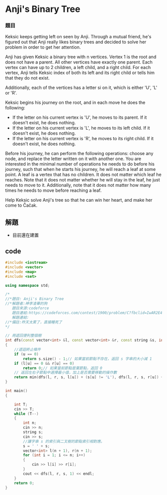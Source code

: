 # Anji's Binary Tree


### 題目
Keksic keeps getting left on seen by Anji. Through a mutual friend, he's figured out that Anji really likes binary trees and decided to solve her problem in order to get her attention.

Anji has given Keksic a binary tree with n
 vertices. Vertex 1
 is the root and does not have a parent. All other vertices have exactly one parent. Each vertex can have up to 2
 children, a left child, and a right child. For each vertex, Anji tells Keksic index of both its left and its right child or tells him that they do not exist.

Additionally, each of the vertices has a letter si
 on it, which is either 'U', 'L' or 'R'.

Keksic begins his journey on the root, and in each move he does the following:

* If the letter on his current vertex is 'U', he moves to its parent. If it doesn't exist, he does nothing.  
* If the letter on his current vertex is 'L', he moves to its left child. If it doesn't exist, he does nothing.  
* If the letter on his current vertex is 'R', he moves to its right child. If it doesn't exist, he does nothing.


Before his journey, he can perform the following operations: choose any node, and replace the letter written on it with another one.
You are interested in the minimal number of operations he needs to do before his journey, such that when he starts his journey, he will reach a leaf at some point. A leaf is a vertex that has no children. It does not matter which leaf he reaches. Note that it does not matter whether he will stay in the leaf, he just needs to move to it. Additionally, note that it does not matter how many times he needs to move before reaching a leaf.

Help Keksic solve Anji's tree so that he can win her heart, and make her come to Čačak.

## 解題

* 目前還在建置


## code 

```cpp
#include <iostream>
#include <vector>
#include <map>
#include <set>

using namespace std;

/*
//*題目: Anji's Binary Tree
//*解題者:神李凌華的狗
   題目來源:codeforce
   題目連結:https://codeforces.com/contest/1900/problem/C?fbclid=IwAR2E4lZI2IF7PFjhADz8695KVJI-IGyajyy2ze9ebFU54E7tyoYRzl8qcBo
   解題連結:
//*備註:昨天太累了，直接睡死了
*/

// 用遞回便利整個樹
int dfs(const vector<int> &l, const vector<int> &r, const string &s, int u)
{
    //遞迴終止條件
    if (u == 0)
        return s.size() - 1;// 如果當前節點不存在，返回 s 字串的大小減 1
    if (l[u] == 0 && r[u] == 0)
        return 0;// 如果當前節點是葉節點，返回 0
    // 返回左右子節點中選擇最小值，加上是否需要移動的操作數 
    return min(dfs(l, r, s, l[u]) + (s[u] != 'L'), dfs(l, r, s, r[u]) + (s[u] != 'R'));
}

int main()
{

    int T;
    cin >> T;
    while (T--)
    {
        int n;
        cin >> n;
        string s;
        cin >> s;
        //讓字串 s 的索引與二叉樹的節點索引相對應。
        s = ' ' + s;
        vector<int> l(n + 1), r(n + 1);
        for (int i = 1; i <= n; i++)
        {
            cin >> l[i] >> r[i];
        }
        cout << dfs(l, r, s, 1) << endl;
    }
    return 0;
}
```
